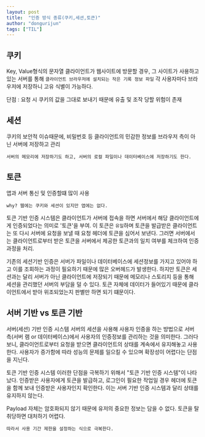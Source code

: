 ```yaml
---
layout: post
title:  "인증 방식 종류(쿠키,세션,토큰)"
author: "dongurijun"
tags: ["TIL"]
---
```



## 쿠키


Key, Value형식의 문자열
클라이언트가 웹사이트에 방문할 경우, 그 사이트가 사용하고 있는 서버를 통해
`클라이언트 브라우저에 설치되는 작은 기록 정보 파일`
각 사용자마다 브라우저에 저장하니 고유 식별이 가능하다.

단점 : 요청 시 쿠키의 값을 그대로 보내기 때문에 유출 및 조작 당할 위험이 존재


## 세션


쿠키의 보안적 이슈때문에,
비밀번호 등 클라이언트의 민감한 정보를 브라우저 측이 아닌 서버에 저장하고 관리
    
    서버의 메모리에 저장하기도 하고, 서버의 로컬 파일이나 데이터베이스에 저장하기도 한다.


## 토큰


앱과 서버 통신 및 인증할떄 많이 사용
    
    why? 웹에는 쿠키와 세션이 있지만 앱에는 없다.

토큰 기반 인증 시스템은 클라이언트가 서버에 접속을 하면 서버에서 해당 클라이언트에게 인증되었다는 의미로 '토큰'을 부여.
이 토큰은 `유일`하며 토큰을 발급받은 클라이언트는 또 다시 서버에 요청을 보낼 때 요청 헤더에 토큰을 심어서 보낸다.
그러면 서버에서는 클라이언트로부터 받은 토큰을 서버에서 제공한 토큰과의 일치 여부를 체크하여 인증 과정을 처리.


기존의 세션기반 인증은 서버가 파일이나 데이터베이스에 세션정보를 가지고 있어야 하고 
이를 조회하는 과정이 필요하기 때문에 많은 오버헤드가 발생한다.
하지만 토큰은 세션과는 달리 서버가 아닌 클라이언트에 저장되기 때문에 
메모리나 스토리지 등을 통해 세션을 관리했던 서버의 부담을 덜 수 있다.
토큰 자체에 데이터가 들어있기 때문에 클라이언트에서 받아 위조되었는지 판별만 하면 되기 떄문이다.



## 서버 기반 vs 토큰 기반


서버(세션) 기반 인증 시스템
서버의 세션을 사용해 사용자 인증을 하는 방법으로 
서버측(서버 램 or 데이터베이스)에서 사용자의 인증정보를 관리하는 것을 의미한다.
그러다 보니, 클라이언트로부터 요청을 받으면 클라이언트의 상태를 계속에서 유지해놓고 사용한다.
사용자가 증가함에 따라 성능의 문제를 일으킬 수 있으며 확장성이 어렵다는 단점을 지닌다.

토큰 기반 인증 시스템
이러한 단점을 극복하기 위해서 "토큰 기반 인증 시스템"이 나타났다.
인증받은 사용자에게 토큰을 발급하고, 로그인이 필요한 작업일 경우 헤더에 토큰을 함께 보내 인증받은 사용자인지 확인한다.
이는 서버 기반 인증 시스템과 달리 상태를 유지하지 않는다.

Payload 자체는 암호화되지 않기 때문에 유저의 중요한 정보는 담을 수 없다.
토큰을 탈취당하면 대처하기 어렵다.
    
    따라서 사용 기간 제한을 설정하는 식으로 극복한다.
